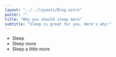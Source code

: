 ```yaml
---
layout: "../../layouts/Blog.astro"
poster: ""
title: "Why you should sleep more"
subtitle: "Sleep is great for you. Here's why:"
---
```


- Sleep
- Sleep more
- Sleep a little more
